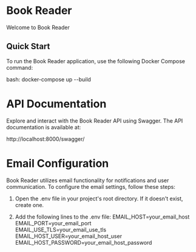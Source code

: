 # Book Reader

Welcome to Book Reader

## Quick Start

To run the Book Reader application, use the following Docker Compose command:

bash: docker-compose up --build

# API Documentation

Explore and interact with the Book Reader API using Swagger. The API documentation is available at:

http://localhost:8000/swagger/

# Email Configuration

Book Reader utilizes email functionality for notifications and user communication.
To configure the email settings, follow these steps:

1. Open the .env file in your project's root directory. If it doesn't exist, create one.

2. Add the following lines to the .env file:
  EMAIL_HOST=your_email_host <br />
  EMAIL_PORT=your_email_port <br />
  EMAIL_USE_TLS=your_email_use_tls <br />
  EMAIL_HOST_USER=your_email_host_user <br />
  EMAIL_HOST_PASSWORD=your_email_host_password 
